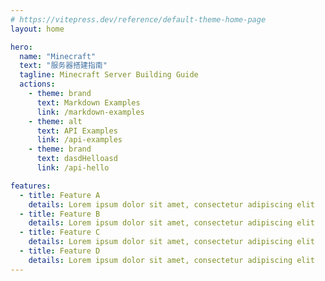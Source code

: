 ```yaml
---
# https://vitepress.dev/reference/default-theme-home-page
layout: home

hero:
  name: "Minecraft"
  text: "服务器搭建指南"
  tagline: Minecraft Server Building Guide
  actions:
    - theme: brand
      text: Markdown Examples
      link: /markdown-examples
    - theme: alt
      text: API Examples
      link: /api-examples
    - theme: brand
      text: dasdHelloasd
      link: /api-hello

features:
  - title: Feature A
    details: Lorem ipsum dolor sit amet, consectetur adipiscing elit
  - title: Feature B
    details: Lorem ipsum dolor sit amet, consectetur adipiscing elit
  - title: Feature C
    details: Lorem ipsum dolor sit amet, consectetur adipiscing elit
  - title: Feature D
    details: Lorem ipsum dolor sit amet, consectetur adipiscing elit
---
```


